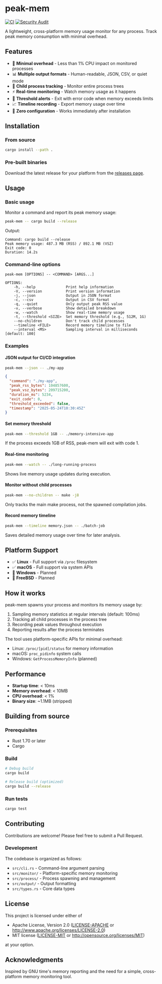 # peak-mem

[![CI](https://github.com/peak-mem/peak-mem/actions/workflows/ci.yml/badge.svg)](https://github.com/peak-mem/peak-mem/actions/workflows/ci.yml)
[![Security Audit](https://github.com/peak-mem/peak-mem/actions/workflows/security.yml/badge.svg)](https://github.com/peak-mem/peak-mem/actions/workflows/security.yml)

A lightweight, cross-platform memory usage monitor for any process. Track peak memory consumption with minimal overhead.

## Features

- 🚀 **Minimal overhead** - Less than 1% CPU impact on monitored processes
- 📊 **Multiple output formats** - Human-readable, JSON, CSV, or quiet mode
- 👶 **Child process tracking** - Monitor entire process trees
- ⚡ **Real-time monitoring** - Watch memory usage as it happens
- 🎯 **Threshold alerts** - Exit with error code when memory exceeds limits
- 📈 **Timeline recording** - Export memory usage over time
- 🔧 **Zero configuration** - Works immediately after installation

## Installation

### From source

```bash
cargo install --path .
```

### Pre-built binaries

Download the latest release for your platform from the [releases page](https://github.com/peak-mem/peak-mem/releases).

## Usage

### Basic usage

Monitor a command and report its peak memory usage:

```bash
peak-mem -- cargo build --release
```

Output:
```
Command: cargo build --release
Peak memory usage: 487.3 MB (RSS) / 892.1 MB (VSZ)
Exit code: 0
Duration: 14.2s
```

### Command-line options

```
peak-mem [OPTIONS] -- <COMMAND> [ARGS...]

OPTIONS:
    -h, --help              Print help information
    -V, --version           Print version information
    -j, --json              Output in JSON format
    -c, --csv               Output in CSV format
    -q, --quiet             Only output peak RSS value
    -v, --verbose           Show detailed breakdown
    -w, --watch             Show real-time memory usage
    -t, --threshold <SIZE>  Set memory threshold (e.g., 512M, 1G)
    --no-children           Don't track child processes
    --timeline <FILE>       Record memory timeline to file
    --interval <MS>         Sampling interval in milliseconds [default: 100]
```

### Examples

#### JSON output for CI/CD integration

```bash
peak-mem --json -- ./my-app
```

```json
{
  "command": "./my-app",
  "peak_rss_bytes": 104857600,
  "peak_vsz_bytes": 209715200,
  "duration_ms": 5234,
  "exit_code": 0,
  "threshold_exceeded": false,
  "timestamp": "2025-05-24T10:30:45Z"
}
```

#### Set memory threshold

```bash
peak-mem --threshold 1GB -- ./memory-intensive-app
```

If the process exceeds 1GB of RSS, peak-mem will exit with code 1.

#### Real-time monitoring

```bash
peak-mem --watch -- ./long-running-process
```

Shows live memory usage updates during execution.

#### Monitor without child processes

```bash
peak-mem --no-children -- make -j8
```

Only tracks the main make process, not the spawned compilation jobs.

#### Record memory timeline

```bash
peak-mem --timeline memory.json -- ./batch-job
```

Saves detailed memory usage over time for later analysis.

## Platform Support

- ✅ **Linux** - Full support via `/proc` filesystem
- ✅ **macOS** - Full support via system APIs
- 🚧 **Windows** - Planned
- 🚧 **FreeBSD** - Planned

## How it works

peak-mem spawns your process and monitors its memory usage by:

1. Sampling memory statistics at regular intervals (default: 100ms)
2. Tracking all child processes in the process tree
3. Recording peak values throughout execution
4. Reporting results after the process terminates

The tool uses platform-specific APIs for minimal overhead:
- Linux: `/proc/[pid]/status` for memory information
- macOS: `proc_pidinfo` system calls
- Windows: `GetProcessMemoryInfo` (planned)

## Performance

- **Startup time**: < 10ms
- **Memory overhead**: < 10MB
- **CPU overhead**: < 1%
- **Binary size**: ~1.1MB (stripped)

## Building from source

### Prerequisites

- Rust 1.70 or later
- Cargo

### Build

```bash
# Debug build
cargo build

# Release build (optimized)
cargo build --release
```

### Run tests

```bash
cargo test
```

## Contributing

Contributions are welcome! Please feel free to submit a Pull Request.

### Development

The codebase is organized as follows:

- `src/cli.rs` - Command-line argument parsing
- `src/monitor/` - Platform-specific memory monitoring
- `src/process/` - Process spawning and management
- `src/output/` - Output formatting
- `src/types.rs` - Core data types

## License

This project is licensed under either of

- Apache License, Version 2.0 ([LICENSE-APACHE](LICENSE-APACHE) or http://www.apache.org/licenses/LICENSE-2.0)
- MIT license ([LICENSE-MIT](LICENSE-MIT) or http://opensource.org/licenses/MIT)

at your option.

## Acknowledgments

Inspired by GNU time's memory reporting and the need for a simple, cross-platform memory monitoring tool.